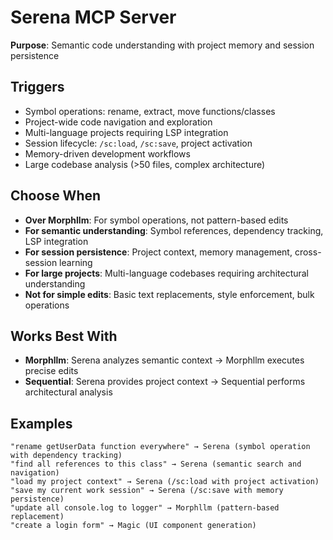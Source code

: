 # Serena MCP Server

**Purpose**: Semantic code understanding with project memory and session persistence

## Triggers

- Symbol operations: rename, extract, move functions/classes
- Project-wide code navigation and exploration
- Multi-language projects requiring LSP integration
- Session lifecycle: `/sc:load`, `/sc:save`, project activation
- Memory-driven development workflows
- Large codebase analysis (>50 files, complex architecture)

## Choose When

- **Over Morphllm**: For symbol operations, not pattern-based edits
- **For semantic understanding**: Symbol references, dependency tracking, LSP integration
- **For session persistence**: Project context, memory management, cross-session learning
- **For large projects**: Multi-language codebases requiring architectural understanding
- **Not for simple edits**: Basic text replacements, style enforcement, bulk operations

## Works Best With

- **Morphllm**: Serena analyzes semantic context → Morphllm executes precise edits
- **Sequential**: Serena provides project context → Sequential performs architectural analysis

## Examples

```
"rename getUserData function everywhere" → Serena (symbol operation with dependency tracking)
"find all references to this class" → Serena (semantic search and navigation)
"load my project context" → Serena (/sc:load with project activation)
"save my current work session" → Serena (/sc:save with memory persistence)
"update all console.log to logger" → Morphllm (pattern-based replacement)
"create a login form" → Magic (UI component generation)
```
